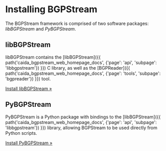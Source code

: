 Installing BGPStream
====================

The BGPStream framework is comprised of two software packages: _libBGPStream_
and _PyBGPStream_.

<div class="row" markdown="1">
<div class="col-md-6" markdown="1">
<h2>libBGPStream</h2>
<p markdown="1">
libBGPStream contains the
[libBGPStream]({{ path('caida_bgpstream_web_homepage_docs', {'page': 'api', 'subpage': 'libbgpstream'}) }})
C library, as
well as the
[BGPReader]({{ path('caida_bgpstream_web_homepage_docs', {'page': 'tools', 'subpage': 'bgpreader'}) }}) tool.
</p>
<div>
<a href="{{ path('caida_bgpstream_web_homepage_docs', {'page': 'install', 'subpage': 'bgpstream'})}}" class="btn btn-primary btn-md">Install libBGPStream &raquo;</a>
</div>
</div>
<div class="col-md-6" markdown="1">
<h2>PyBGPStream</h2>
<p markdown="1">
PyBGPStream is a Python package with bindings to the
[libBGPStream]({{ path('caida_bgpstream_web_homepage_docs', {'page': 'api', 'subpage': 'libbgpstream'}) }})
library, allowing BGPStream to be used directly from Python scripts.
</p>
<div>
<a href="{{ path('caida_bgpstream_web_homepage_docs', {'page': 'install', 'subpage': 'pybgpstream'})}}" class="btn btn-primary btn-md">Install PyBGPStream &raquo;</a>
</div>
</div>
</div>
